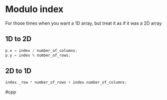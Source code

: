 # Modulo index

For those times when you want a 1D array, but treat it as if it was a 2D array

## 1D to 2D

```C++
p.x = index / number_of_columns;
p.y = index % number_of_rows;
```

## 2D to 1D

```C++
index._row * number_of_rows + index.number_of_columns;
```

#cpp 